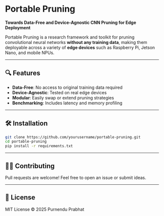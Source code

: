 # Portable Pruning

**Towards Data-Free and Device-Agnostic CNN Pruning for Edge Deployment**

Portable Pruning is a research framework and toolkit for pruning convolutional neural networks **without any training data**, making them deployable across a variety of **edge devices** such as Raspberry Pi, Jetson Nano, and mobile NPUs.

---

## 🔍 Features

- **Data-Free**: No access to original training data required
- **Device-Agnostic**: Tested on real edge devices
- **Modular**: Easily swap or extend pruning strategies
- **Benchmarking**: Includes latency and memory profiling

---

## 🛠️ Installation

```bash
git clone https://github.com/yourusername/portable-pruning.git
cd portable-pruning
pip install -r requirements.txt
```

---

## 🧑‍💻 Contributing

Pull requests are welcome! Feel free to open an issue or submit ideas.

---

## 📄 License

MIT License © 2025 Purnendu Prabhat
